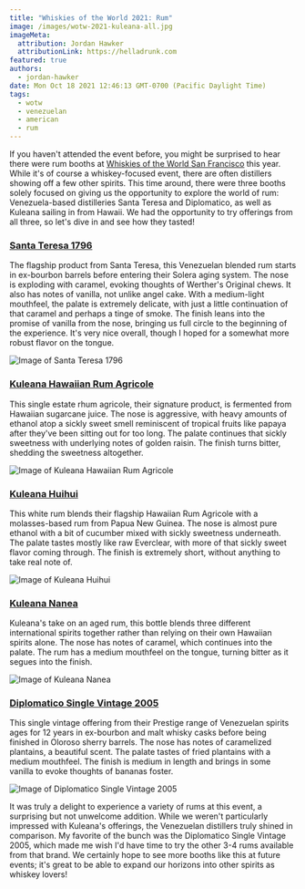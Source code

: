 ```yaml
---
title: "Whiskies of the World 2021: Rum"
image: /images/wotw-2021-kuleana-all.jpg
imageMeta:
  attribution: Jordan Hawker
  attributionLink: https://helladrunk.com
featured: true
authors:
  - jordan-hawker
date: Mon Oct 18 2021 12:46:13 GMT-0700 (Pacific Daylight Time)
tags:
  - wotw
  - venezuelan
  - american
  - rum
---
```


If you haven't attended the event before, you might be surprised to hear there were rum booths at 
[Whiskies of the World San Francisco](/whiskies-of-the-world-2021) this year. While it's of course 
a whiskey-focused event, there are often distillers showing off a few other spirits. This time around, 
there were three booths solely focused on giving us the opportunity to explore the world of rum: 
Venezuela-based distilleries Santa Teresa and Diplomatico, as well as Kuleana sailing in from Hawaii. 
We had the opportunity to try offerings from all three, so let's dive in and see how they tasted!

### <a href="https://bit.ly/hdst1796kl" target="blank">Santa Teresa 1796</a>

The flagship product from Santa Teresa, this Venezuelan blended rum starts in ex-bourbon barrels before 
entering their Solera aging system. The nose is exploding with caramel, evoking thoughts of Werther's 
Original chews. It also has notes of vanilla, not unlike angel cake. With a medium-light mouthfeel, 
the palate is extremely delicate, with just a little continuation of that caramel and perhaps a tinge 
of smoke. The finish leans into the promise of vanilla from the nose, bringing us full circle to the 
beginning of the experience. It's very nice overall, though I hoped for a somewhat more robust flavor 
on the tongue.

![Image of Santa Teresa 1796](/images/wotw-2021-santa-teresa-1796.jpg)

### <a href="https://bit.ly/hdkuleanaagricolekl" target="blank">Kuleana Hawaiian Rum Agricole</a>

This single estate rhum agricole, their signature product, is fermented from Hawaiian sugarcane juice. 
The nose is aggressive, with heavy amounts of ethanol atop a sickly sweet smell reminiscent of tropical 
fruits like papaya after they've been sitting out for too long. The palate continues that sickly 
sweetness with underlying notes of golden raisin. The finish turns bitter, shedding the sweetness 
altogether.

![Image of Kuleana Hawaiian Rum Agricole](/images/wotw-2021-kuleana-agricole.jpg)

### <a href="https://bit.ly/hdkuleanahuihuikl" target="blank">Kuleana Huihui</a>

This white rum blends their flagship Hawaiian Rum Agricole with a molasses-based rum from 
Papua New Guinea. The nose is almost pure ethanol with a bit of cucumber mixed with sickly sweetness 
underneath. The palate tastes mostly like raw Everclear, with more of that sickly sweet flavor coming 
through. The finish is extremely short, without anything to take real note of.

![Image of Kuleana Huihui](/images/wotw-2021-kuleana-huihui.jpg)

### <a href="https://bit.ly/hdkuleanananeakl" target="blank">Kuleana Nanea</a>

Kuleana's take on an aged rum, this bottle blends three different international spirits together rather 
than relying on their own Hawaiian spirits alone. The nose has notes of caramel, which continues into 
the palate. The rum has a medium mouthfeel on the tongue, turning bitter as it segues into the finish.

![Image of Kuleana Nanea](/images/wotw-2021-kuleana-nanea.jpg)

### <a href="https://bit.ly/hddiplomatico2005ws" target="blank">Diplomatico Single Vintage 2005</a>

This single vintage offering from their Prestige range of Venezuelan spirits ages for 12 years in 
ex-bourbon and malt whisky casks before being finished in Oloroso sherry barrels. The nose has notes of 
caramelized plantains, a beautiful scent. The palate tastes of fried plantains with a medium mouthfeel. 
The finish is medium in length and brings in some vanilla to evoke thoughts of bananas foster.

![Image of Diplomatico Single Vintage 2005](/images/wotw-2021-diplomatico-2005.jpg)

It was truly a delight to experience a variety of rums at this event, a surprising but not unwelcome 
addition. While we weren't particularly impressed with Kuleana's offerings, the Venezuelan distillers 
truly shined in comparison. My favorite of the bunch was the Diplomatico Single Vintage 2005, which 
made me wish I'd have time to try the other 3-4 rums available from that brand. We certainly hope to 
see more booths like this at future events; it's great to be able to expand our horizons into other 
spirits as whiskey lovers!

